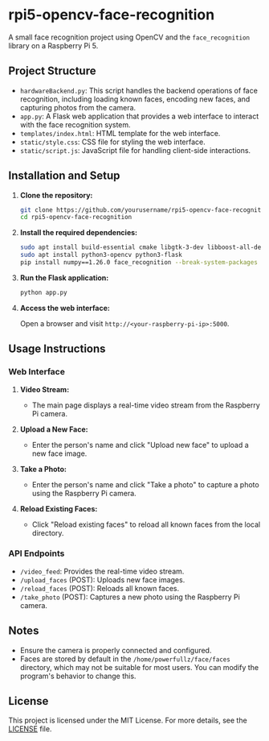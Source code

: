 # rpi5-opencv-face-recognition

A small face recognition project using OpenCV and the `face_recognition` library on a Raspberry Pi 5.

## Project Structure

- `hardwareBackend.py`: This script handles the backend operations of face recognition, including loading known faces, encoding new faces, and capturing photos from the camera.
- `app.py`: A Flask web application that provides a web interface to interact with the face recognition system.
- `templates/index.html`: HTML template for the web interface.
- `static/style.css`: CSS file for styling the web interface.
- `static/script.js`: JavaScript file for handling client-side interactions.

## Installation and Setup

1. **Clone the repository:**
   
   ```bash
   git clone https://github.com/yourusername/rpi5-opencv-face-recognition.git
   cd rpi5-opencv-face-recognition
   ```

2. **Install the required dependencies:**

   ```bash
   sudo apt install build-essential cmake libgtk-3-dev libboost-all-dev
   sudo apt install python3-opencv python3-flask
   pip install numpy==1.26.0 face_recognition --break-system-packages   # Note: numpy needs to be installed in version 1.x, and the installation requires the --break-system-packages flag
   ```

3. **Run the Flask application:**
   
   ```bash
   python app.py
   ```

4. **Access the web interface:**
   
   Open a browser and visit `http://<your-raspberry-pi-ip>:5000`.

## Usage Instructions

### Web Interface

1. **Video Stream:**
   - The main page displays a real-time video stream from the Raspberry Pi camera.

2. **Upload a New Face:**
   - Enter the person's name and click "Upload new face" to upload a new face image.

3. **Take a Photo:**
   - Enter the person's name and click "Take a photo" to capture a photo using the Raspberry Pi camera.

4. **Reload Existing Faces:**
   - Click "Reload existing faces" to reload all known faces from the local directory.

### API Endpoints

- `/video_feed`: Provides the real-time video stream.
- `/upload_faces` (POST): Uploads new face images.
- `/reload_faces` (POST): Reloads all known faces.
- `/take_photo` (POST): Captures a new photo using the Raspberry Pi camera.

## Notes

- Ensure the camera is properly connected and configured.
- Faces are stored by default in the `/home/powerfullz/face/faces` directory, which may not be suitable for most users. You can modify the program's behavior to change this.

## License

This project is licensed under the MIT License. For more details, see the [LICENSE](LICENSE) file.